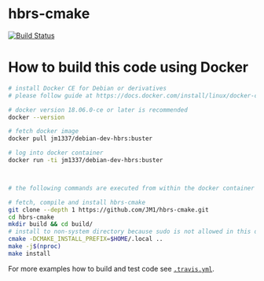# hbrs-cmake
[![Build Status](https://travis-ci.com/JM1/hbrs-cmake.svg?branch=master)](https://travis-ci.com/JM1/hbrs-cmake)

# How to build this code using Docker

```sh
# install Docker CE for Debian or derivatives
# please follow guide at https://docs.docker.com/install/linux/docker-ce/debian/

# docker version 18.06.0-ce or later is recommended
docker --version

# fetch docker image
docker pull jm1337/debian-dev-hbrs:buster

# log into docker container
docker run -ti jm1337/debian-dev-hbrs:buster



# the following commands are executed from within the docker container

# fetch, compile and install hbrs-cmake
git clone --depth 1 https://github.com/JM1/hbrs-cmake.git
cd hbrs-cmake
mkdir build && cd build/
# install to non-system directory because sudo is not allowed in this docker container
cmake -DCMAKE_INSTALL_PREFIX=$HOME/.local ..
make -j$(nproc)
make install
```

For more examples how to build and test code see [`.travis.yml`](https://github.com/JM1/hbrs-cmake/blob/master/.travis.yml).
